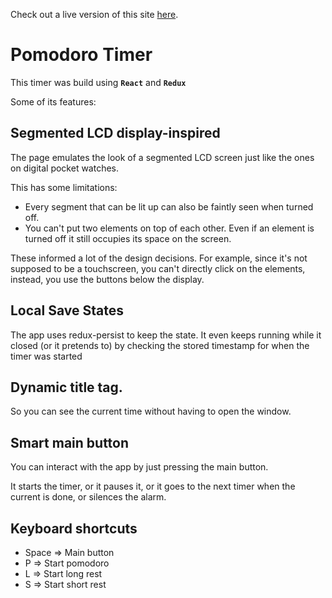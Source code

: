 Check out a live version of this site [here](https://tomate.netlify.app/).

# Pomodoro Timer

This timer was build using **`React`** and **`Redux`**

Some of its features:

## Segmented LCD display-inspired

The page emulates the look of a segmented LCD screen just like the ones on digital pocket watches.

This has some limitations:

- Every segment that can be lit up can also be faintly seen when turned off.
- You can't put two elements on top of each other. Even if an element is turned off it still occupies its space on the screen.

These informed a lot of the design decisions. For example, since it's not supposed to be a touchscreen, you can't directly click on the elements, instead, you use the buttons below the display.

## Local Save States

The app uses redux-persist to keep the state. It even keeps running while it closed (or it pretends to) by checking the stored timestamp for when the timer was started

## Dynamic title tag.

So you can see the current time without having to open the window.

## Smart main button

You can interact with the app by just pressing the main button.

It starts the timer, or it pauses it, or it goes to the next timer when the current is done, or silences the alarm.

## Keyboard shortcuts

- Space => Main button
- P => Start pomodoro
- L => Start long rest
- S => Start short rest
